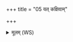 +++
title = "05 यत् कक्षिवाम्"

+++
<details><summary>मूलम् (WS)</summary>

यत् कक्षिवां संवननं पुत्रो अङ्गिरसामवेत् ।  
तेन मामद्य देवाः सम्प्रियो समवीवनन् ॥ ९ ॥
</details>